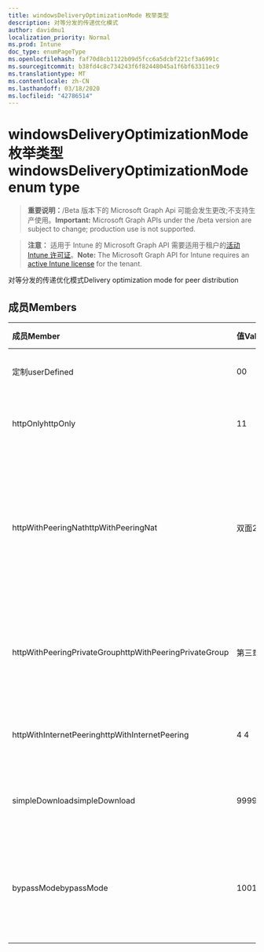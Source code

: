 ```yaml
---
title: windowsDeliveryOptimizationMode 枚举类型
description: 对等分发的传递优化模式
author: davidmu1
localization_priority: Normal
ms.prod: Intune
doc_type: enumPageType
ms.openlocfilehash: faf70d8cb1122b09d5fcc6a5dcbf221cf3a6991c
ms.sourcegitcommit: b38fd4c8c734243f6f82448045a1f6bf63311ec9
ms.translationtype: MT
ms.contentlocale: zh-CN
ms.lasthandoff: 03/18/2020
ms.locfileid: "42786514"
---
```

# <a name="windowsdeliveryoptimizationmode-enum-type"></a><span data-ttu-id="951c1-103">windowsDeliveryOptimizationMode 枚举类型</span><span class="sxs-lookup"><span data-stu-id="951c1-103">windowsDeliveryOptimizationMode enum type</span></span>

> <span data-ttu-id="951c1-104">**重要说明：**/Beta 版本下的 Microsoft Graph Api 可能会发生更改;不支持生产使用。</span><span class="sxs-lookup"><span data-stu-id="951c1-104">**Important:** Microsoft Graph APIs under the /beta version are subject to change; production use is not supported.</span></span>

> <span data-ttu-id="951c1-105">**注意：** 适用于 Intune 的 Microsoft Graph API 需要适用于租户的[活动 Intune 许可证](https://go.microsoft.com/fwlink/?linkid=839381)。</span><span class="sxs-lookup"><span data-stu-id="951c1-105">**Note:** The Microsoft Graph API for Intune requires an [active Intune license](https://go.microsoft.com/fwlink/?linkid=839381) for the tenant.</span></span>

<span data-ttu-id="951c1-106">对等分发的传递优化模式</span><span class="sxs-lookup"><span data-stu-id="951c1-106">Delivery optimization mode for peer distribution</span></span>

## <a name="members"></a><span data-ttu-id="951c1-107">成员</span><span class="sxs-lookup"><span data-stu-id="951c1-107">Members</span></span>
|<span data-ttu-id="951c1-108">成员</span><span class="sxs-lookup"><span data-stu-id="951c1-108">Member</span></span>|<span data-ttu-id="951c1-109">值</span><span class="sxs-lookup"><span data-stu-id="951c1-109">Value</span></span>|<span data-ttu-id="951c1-110">说明</span><span class="sxs-lookup"><span data-stu-id="951c1-110">Description</span></span>|
|:---|:---|:---|
|<span data-ttu-id="951c1-111">定制</span><span class="sxs-lookup"><span data-stu-id="951c1-111">userDefined</span></span>|<span data-ttu-id="951c1-112">0</span><span class="sxs-lookup"><span data-stu-id="951c1-112">0</span></span>|<span data-ttu-id="951c1-113">允许用户进行设置。</span><span class="sxs-lookup"><span data-stu-id="951c1-113">Allow the user to set.</span></span>|
|<span data-ttu-id="951c1-114">httpOnly</span><span class="sxs-lookup"><span data-stu-id="951c1-114">httpOnly</span></span>|<span data-ttu-id="951c1-115">1</span><span class="sxs-lookup"><span data-stu-id="951c1-115">1</span></span>|<span data-ttu-id="951c1-116">仅限 HTTP，无对等</span><span class="sxs-lookup"><span data-stu-id="951c1-116">HTTP only, no peering</span></span>|
|<span data-ttu-id="951c1-117">httpWithPeeringNat</span><span class="sxs-lookup"><span data-stu-id="951c1-117">httpWithPeeringNat</span></span>|<span data-ttu-id="951c1-118">双面</span><span class="sxs-lookup"><span data-stu-id="951c1-118">2</span></span>|<span data-ttu-id="951c1-119">OS 默认值–在同一网络地址转换器后具有对等的 Http 混合</span><span class="sxs-lookup"><span data-stu-id="951c1-119">OS default – Http blended with peering behind the same network address translator</span></span>|
|<span data-ttu-id="951c1-120">httpWithPeeringPrivateGroup</span><span class="sxs-lookup"><span data-stu-id="951c1-120">httpWithPeeringPrivateGroup</span></span>|<span data-ttu-id="951c1-121">第三章</span><span class="sxs-lookup"><span data-stu-id="951c1-121">3</span></span>|<span data-ttu-id="951c1-122">通过专用组与对等互连的 HTTP 混合</span><span class="sxs-lookup"><span data-stu-id="951c1-122">HTTP blended with peering across a private group</span></span>|
|<span data-ttu-id="951c1-123">httpWithInternetPeering</span><span class="sxs-lookup"><span data-stu-id="951c1-123">httpWithInternetPeering</span></span>|<span data-ttu-id="951c1-124">4 </span><span class="sxs-lookup"><span data-stu-id="951c1-124">4</span></span>|<span data-ttu-id="951c1-125">与 Internet 对等混合的 HTTP</span><span class="sxs-lookup"><span data-stu-id="951c1-125">HTTP blended with Internet peering</span></span>|
|<span data-ttu-id="951c1-126">simpleDownload</span><span class="sxs-lookup"><span data-stu-id="951c1-126">simpleDownload</span></span>|<span data-ttu-id="951c1-127">99</span><span class="sxs-lookup"><span data-stu-id="951c1-127">99</span></span>|<span data-ttu-id="951c1-128">无对等的简单下载模式</span><span class="sxs-lookup"><span data-stu-id="951c1-128">Simple download mode with no peering</span></span>|
|<span data-ttu-id="951c1-129">bypassMode</span><span class="sxs-lookup"><span data-stu-id="951c1-129">bypassMode</span></span>|<span data-ttu-id="951c1-130">100</span><span class="sxs-lookup"><span data-stu-id="951c1-130">100</span></span>|<span data-ttu-id="951c1-131">旁路模式。</span><span class="sxs-lookup"><span data-stu-id="951c1-131">Bypass mode.</span></span> <span data-ttu-id="951c1-132">请勿使用传递优化和改用 BITS</span><span class="sxs-lookup"><span data-stu-id="951c1-132">Do not use Delivery Optimization and use BITS instead</span></span>|



